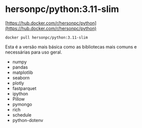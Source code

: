 # hersonpc/python:3.11-slim

[https://hub.docker.com/r/hersonpc/python](https://hub.docker.com/r/hersonpc/python)

```shell
docker pull hersonpc/python:3.11-slim
```

Esta é a versão mais básica como as bibliotecas mais comuns e necessárias para uso geral.

- numpy
- pandas
- matplotlib
- seaborn
- plotly
- fastparquet
- ipython
- Pillow
- pymongo
- rich
- schedule
- python-dotenv
